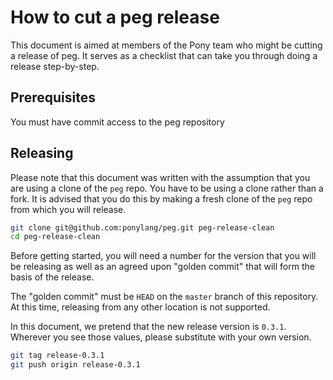# How to cut a peg release

This document is aimed at members of the Pony team who might be cutting a release of peg. It serves as a checklist that can take you through doing a release step-by-step.

## Prerequisites

You must have commit access to the peg repository

## Releasing

Please note that this document was written with the assumption that you are using a clone of the `peg` repo. You have to be using a clone rather than a fork. It is advised that you do this by making a fresh clone of the `peg` repo from which you will release.

```bash
git clone git@github.com:ponylang/peg.git peg-release-clean
cd peg-release-clean
```

Before getting started, you will need a number for the version that you will be releasing as well as an agreed upon "golden commit" that will form the basis of the release.

The "golden commit" must be `HEAD` on the `master` branch of this repository. At this time, releasing from any other location is not supported.

In this document, we pretend that the new release version is `0.3.1`. Wherever you see those values, please substitute with your own version.

```bash
git tag release-0.3.1
git push origin release-0.3.1
```

